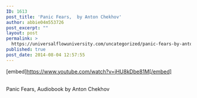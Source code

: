 ```yaml
---
ID: 1613
post_title: 'Panic Fears,  by Anton Chekhov'
author: abbie04m553726
post_excerpt: ""
layout: post
permalink: >
  https://universalflowuniversity.com/uncategorized/panic-fears-by-anton-chekhov/
published: true
post_date: 2014-08-04 12:57:55
---
```

[embed]https://www.youtube.com/watch?v=jHU8kDbe81M[/embed]</br></br>
<p>Panic Fears, Audiobook by Anton Chekhov</p>